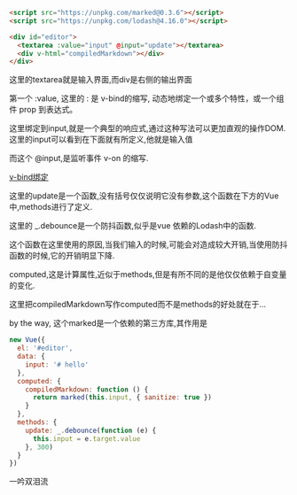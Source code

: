 


```html
<script src="https://unpkg.com/marked@0.3.6"></script>
<script src="https://unpkg.com/lodash@4.16.0"></script>

<div id="editor">
  <textarea :value="input" @input="update"></textarea>
  <div v-html="compiledMarkdown"></div>
</div>
```
这里的textarea就是输入界面,而div是右侧的输出界面

第一个 :value, 这里的 : 是 v-bind的缩写, 动态地绑定一个或多个特性，或一个组件 prop 到表达式。

这里绑定到input,就是一个典型的响应式,通过这种写法可以更加直观的操作DOM.这里的input可以看到在下面就有所定义,他就是输入值

而这个 @input,是监听事件 v-on 的缩写.

[v-bind绑定](https://cn.vuejs.org/v2/api/#v-bind)


这里的update是一个函数,没有括号仅仅说明它没有参数,这个函数在下方的Vue中,methods进行了定义.

这里的 _.debounce是一个防抖函数,似乎是vue 依赖的Lodash中的函数.

这个函数在这里使用的原因,当我们输入的时候,可能会对造成较大开销,当使用防抖函数的时候,它的开销明显下降.



computed,这是计算属性,近似于methods,但是有所不同的是他仅仅依赖于自变量的变化.

这里把compiledMarkdown写作computed而不是methods的好处就在于...


by the way, 这个marked是一个依赖的第三方库,其作用是

```js
new Vue({
  el: '#editor',
  data: {
    input: '# hello'
  },
  computed: {
    compiledMarkdown: function () {
      return marked(this.input, { sanitize: true })
    }
  },
  methods: {
    update: _.debounce(function (e) {
      this.input = e.target.value
    }, 300)
  }
})
```

一吟双泪流